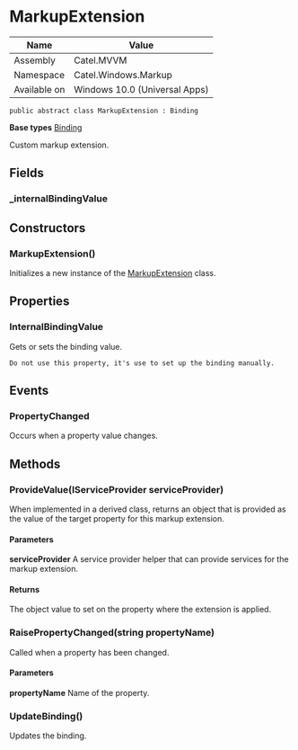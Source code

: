 

# MarkupExtension

Name|Value
---|---
Assembly|Catel.MVVM
Namespace|Catel.Windows.Markup
Available on|Windows 10.0 (Universal Apps)

```
public abstract class MarkupExtension : Binding
```

**Base types**
[Binding]()


Custom markup extension.



## Fields

### _internalBindingValue

## Constructors

### MarkupExtension()

Initializes a new instance of the [MarkupExtension](#) class.



## Properties

### InternalBindingValue

Gets or sets the binding value.
    


    Do not use this property, it's use to set up the binding manually.



## Events

### PropertyChanged

Occurs when a property value changes.



## Methods

### ProvideValue(IServiceProvider serviceProvider)

When implemented in a derived class, returns an object that is provided as the value of the target property for this markup extension.

#### Parameters

**serviceProvider**
A service provider helper that can provide services for the markup extension.

#### Returns

The object value to set on the property where the extension is applied.



### RaisePropertyChanged(string propertyName)

Called when a property has been changed.

#### Parameters

**propertyName**
Name of the property.



### UpdateBinding()

Updates the binding.



